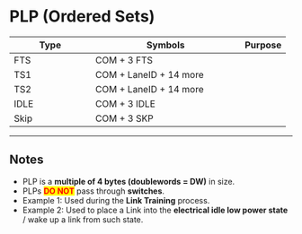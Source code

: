 # PLP (Ordered Sets)

<table><thead><tr><th width="129">Type</th><th width="250">Symbols</th><th>Purpose</th></tr></thead><tbody><tr><td>FTS</td><td>COM + 3 FTS</td><td></td></tr><tr><td>TS1</td><td>COM + LaneID + 14 more</td><td></td></tr><tr><td>TS2</td><td>COM + LaneID + 14 more</td><td></td></tr><tr><td>IDLE</td><td>COM + 3 IDLE</td><td></td></tr><tr><td>Skip</td><td>COM + 3 SKP</td><td></td></tr></tbody></table>

***

## Notes

* PLP is a **multiple of 4 bytes (doublewords = DW)** in size.
* PLPs <mark style="color:red;">**DO NOT**</mark> pass through **switches**.
* Example 1: Used during the **Link Training** process.
* Example 2: Used to place a Link into the **electrical idle low power state** / wake up a link from such state.
